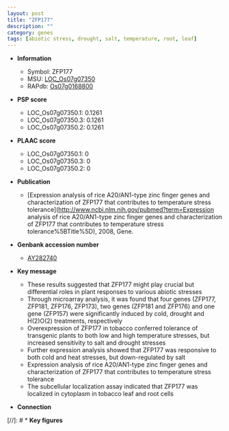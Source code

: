 ```yaml
---
layout: post
title: "ZFP177"
description: ""
category: genes
tags: [abiotic stress, drought, salt, temperature, root, leaf]
---
```


* **Information**  
    + Symbol: ZFP177  
    + MSU: [LOC_Os07g07350](http://rice.plantbiology.msu.edu/cgi-bin/ORF_infopage.cgi?orf=LOC_Os07g07350)  
    + RAPdb: [Os07g0168800](http://rapdb.dna.affrc.go.jp/viewer/gbrowse_details/irgsp1?name=Os07g0168800)  

* **PSP score**  
    + LOC_Os07g07350.1: 0.1261 
    + LOC_Os07g07350.3: 0.1261 
    + LOC_Os07g07350.2: 0.1261 

* **PLAAC score**  
    + LOC_Os07g07350.1: 0 
    + LOC_Os07g07350.3: 0 
    + LOC_Os07g07350.2: 0 

* **Publication**  
    + [Expression analysis of rice A20/AN1-type zinc finger genes and characterization of ZFP177 that contributes to temperature stress tolerance](http://www.ncbi.nlm.nih.gov/pubmed?term=Expression analysis of rice A20/AN1-type zinc finger genes and characterization of ZFP177 that contributes to temperature stress tolerance%5BTitle%5D), 2008, Gene.

* **Genbank accession number**  
    + [AY282740](http://www.ncbi.nlm.nih.gov/nuccore/AY282740)

* **Key message**  
    + These results suggested that ZFP177 might play crucial but differential roles in plant responses to various abiotic stresses
    + Through microarray analysis, it was found that four genes (ZFP177, ZFP181, ZFP176, ZFP173), two genes (ZFP181 and ZFP176) and one gene (ZFP157) were significantly induced by cold, drought and H(2)O(2) treatments, respectively
    + Overexpression of ZFP177 in tobacco conferred tolerance of transgenic plants to both low and high temperature stresses, but increased sensitivity to salt and drought stresses
    + Further expression analysis showed that ZFP177 was responsive to both cold and heat stresses, but down-regulated by salt
    + Expression analysis of rice A20/AN1-type zinc finger genes and characterization of ZFP177 that contributes to temperature stress tolerance
    + The subcellular localization assay indicated that ZFP177 was localized in cytoplasm in tobacco leaf and root cells

* **Connection**  

[//]: # * **Key figures**  


